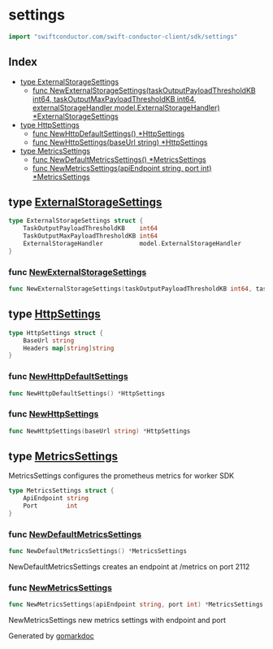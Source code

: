 <!-- Code generated by gomarkdoc. DO NOT EDIT -->

# settings

```go
import "swiftconductor.com/swift-conductor-client/sdk/settings"
```

## Index

- [type ExternalStorageSettings](<#ExternalStorageSettings>)
  - [func NewExternalStorageSettings\(taskOutputPayloadThresholdKB int64, taskOutputMaxPayloadThresholdKB int64, externalStorageHandler model.ExternalStorageHandler\) \*ExternalStorageSettings](<#NewExternalStorageSettings>)
- [type HttpSettings](<#HttpSettings>)
  - [func NewHttpDefaultSettings\(\) \*HttpSettings](<#NewHttpDefaultSettings>)
  - [func NewHttpSettings\(baseUrl string\) \*HttpSettings](<#NewHttpSettings>)
- [type MetricsSettings](<#MetricsSettings>)
  - [func NewDefaultMetricsSettings\(\) \*MetricsSettings](<#NewDefaultMetricsSettings>)
  - [func NewMetricsSettings\(apiEndpoint string, port int\) \*MetricsSettings](<#NewMetricsSettings>)


<a name="ExternalStorageSettings"></a>
## type [ExternalStorageSettings](<https://github.com/vkantchev/conductor-client-golang/blob/main/sdk/settings/external_storage_settings.go#L16-L20>)



```go
type ExternalStorageSettings struct {
    TaskOutputPayloadThresholdKB    int64
    TaskOutputMaxPayloadThresholdKB int64
    ExternalStorageHandler          model.ExternalStorageHandler
}
```

<a name="NewExternalStorageSettings"></a>
### func [NewExternalStorageSettings](<https://github.com/vkantchev/conductor-client-golang/blob/main/sdk/settings/external_storage_settings.go#L22-L26>)

```go
func NewExternalStorageSettings(taskOutputPayloadThresholdKB int64, taskOutputMaxPayloadThresholdKB int64, externalStorageHandler model.ExternalStorageHandler) *ExternalStorageSettings
```



<a name="HttpSettings"></a>
## type [HttpSettings](<https://github.com/vkantchev/conductor-client-golang/blob/main/sdk/settings/http_settings.go#L12-L15>)



```go
type HttpSettings struct {
    BaseUrl string
    Headers map[string]string
}
```

<a name="NewHttpDefaultSettings"></a>
### func [NewHttpDefaultSettings](<https://github.com/vkantchev/conductor-client-golang/blob/main/sdk/settings/http_settings.go#L17>)

```go
func NewHttpDefaultSettings() *HttpSettings
```



<a name="NewHttpSettings"></a>
### func [NewHttpSettings](<https://github.com/vkantchev/conductor-client-golang/blob/main/sdk/settings/http_settings.go#L23>)

```go
func NewHttpSettings(baseUrl string) *HttpSettings
```



<a name="MetricsSettings"></a>
## type [MetricsSettings](<https://github.com/vkantchev/conductor-client-golang/blob/main/sdk/settings/metrics_settings.go#L13-L16>)

MetricsSettings configures the prometheus metrics for worker SDK

```go
type MetricsSettings struct {
    ApiEndpoint string
    Port        int
}
```

<a name="NewDefaultMetricsSettings"></a>
### func [NewDefaultMetricsSettings](<https://github.com/vkantchev/conductor-client-golang/blob/main/sdk/settings/metrics_settings.go#L19>)

```go
func NewDefaultMetricsSettings() *MetricsSettings
```

NewDefaultMetricsSettings creates an endpoint at /metrics on port 2112

<a name="NewMetricsSettings"></a>
### func [NewMetricsSettings](<https://github.com/vkantchev/conductor-client-golang/blob/main/sdk/settings/metrics_settings.go#L27>)

```go
func NewMetricsSettings(apiEndpoint string, port int) *MetricsSettings
```

NewMetricsSettings new metrics settings with endpoint and port

Generated by [gomarkdoc](<https://github.com/princjef/gomarkdoc>)
